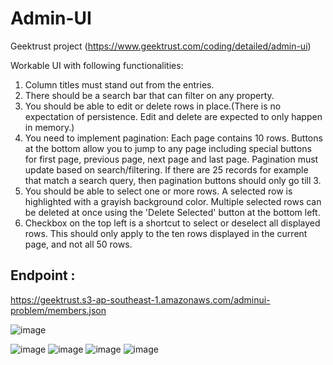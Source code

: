 # Admin-UI
Geektrust project (https://www.geektrust.com/coding/detailed/admin-ui)

Workable UI with following functionalities:
1. Column titles must stand out from the entries. <br />
2. There should be a search bar that can filter on any property. <br />
3. You should be able to edit or delete rows in place.(There is no expectation of persistence. Edit and delete are expected to only happen in memory.) <br />
4. You need to implement pagination: Each page contains 10 rows. Buttons at the bottom allow you to jump to any page including special buttons for first page, previous page, next page and last page. Pagination must update based on search/filtering. If there are 25 records for example that match a search query, then pagination buttons should only go till 3. <br />
5. You should be able to select one or more rows. A selected row is highlighted with a grayish background color. Multiple selected rows can be deleted at once using the 'Delete Selected' button at the bottom left. <br />
6. Checkbox on the top left is a shortcut to select or deselect all displayed rows. This should only apply to the ten rows displayed in the current page, and not all 50 rows. <br />

## Endpoint : <br/>
https://geektrust.s3-ap-southeast-1.amazonaws.com/adminui-problem/members.json <br/>

![image](https://user-images.githubusercontent.com/67156745/205485831-17edcdcd-14b0-4adc-9955-261d49a256b1.png)

![image](https://user-images.githubusercontent.com/67156745/205485851-1e96e2cf-38c7-4f2b-be84-c06ca4dca449.png)
![image](https://user-images.githubusercontent.com/67156745/205485865-4c293008-01c6-44fa-8862-984559a8101c.png)
![image](https://user-images.githubusercontent.com/67156745/205485892-02c0e9c7-8b06-4b24-89a2-4e5125114c4d.png)
![image](https://user-images.githubusercontent.com/67156745/215266373-e0f9e2f5-5ff2-4f77-92e8-bb6c0429c902.png)
